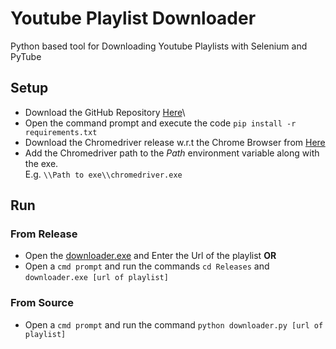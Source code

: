 # Youtube Playlist Downloader
Python based tool for Downloading Youtube Playlists with Selenium and PyTube
## Setup
- Download the GitHub Repository [Here](https://github.com/TheWolfPackSociety/Youtube-Playlist-Downloader.git)\
- Open the command prompt and execute the code
`pip install -r requirements.txt`
- Download the Chromedriver release w.r.t the Chrome Browser from [Here](https://chromedriver.chromium.org/downloads)
- Add the Chromedriver path to the *Path* environment variable along with the exe.\
E.g. `\\Path to exe\\chromedriver.exe`
## Run
### From Release
- Open the [downloader.exe](/Releases/downloader.exe) and Enter the Url of the playlist **OR**
- Open a `cmd prompt` and run the commands `cd Releases` and `downloader.exe [url of playlist]`
### From Source
- Open a `cmd prompt` and run the command `python downloader.py [url of playlist]`
